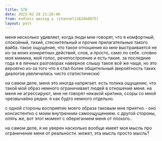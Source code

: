 ```yaml
---
title: 578
date: 2023-02-28 21:26:46
from: endless шизing ⍼ (channel1162404975)
layout: post
---
```


меня несколько удивляет, когда люди мне говорят, что я комфортный, спокойный, тихий, стеснительный и прочие прилагательные такого вайба. такое ощущение, что такое отношение ко мне выстраивается не из-за моих конкретных действий, слов, а просто, само по себе. словно моя мимика, мой голос, речепостроение и есть такие.
за последние года я в личных разговорах наверное слышу такое всё же чаще, но это вероятно из-за того что я стал более общительный (вероятность таких диалогов увеличилась чисто статистически)

на самом деле, меня это иногда напрягает. есть толика ощущение, что такой мой образ немного ограничивает людей в отношение меня. на меня не агрессируют, мне не говорят никакой критики, ссоры со мной чрезвычайно редки. я как будто немного отдельно.

с одной стороны восприятие моего образа таковым мне приятно - оно консистентно с моим внутренним самоощущением. с другой стороны, опять же, вот этот момент с обереганием меня от плохого..

на самом деле, я не уверен насколько вообще имеет моя мысль про ограничение меня от реальности. может, эта мысль просто мысль?
